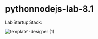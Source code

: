 # pythonnodejs-lab-8.1

Lab Startup Stack:

![template1-designer (1)](https://github.com/jipx/pythonnodejs-lab-8.1/assets/4178277/e8d5fea1-a982-432a-b0e8-3030cfbc006c)
